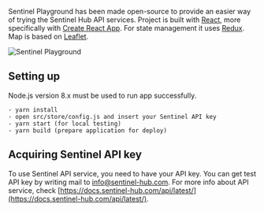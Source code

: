 Sentinel Playground has been made open-source to provide an easier way of trying the Sentinel Hub API services.
Project is built with [React](https://facebook.github.io/react/), more specifically with [Create React App](https://github.com/facebookincubator/create-react-app).
For state management it uses [Redux](https://github.com/reactjs/redux). Map is based on [Leaflet](http://leafletjs.com/).

<img src='https://www.sentinel-hub.com/img/sentinel-2_viewer_animation_3.gif' alt='Sentinel Playground' />

## Setting up

Node.js version 8.x must be used to run app successfully.

```
- yarn install
- open src/store/config.js and insert your Sentinel API key
- yarn start (for local testing)
- yarn build (prepare application for deploy)
```

## Acquiring Sentinel API key

To use Sentinel API service, you need to have your API key. You can get test API key by writing mail to [info@sentinel-hub.com](mailto:info@sentinel-hub.com).
For more info about API service, check [https://docs.sentinel-hub.com/api/latest/](https://docs.sentinel-hub.com/api/latest/).
